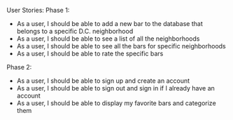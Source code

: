 User Stories:
Phase 1:
* As a user, I should be able to add a new bar to the database that belongs to a specific D.C. neighborhood
* As a user, I should be able to see a list of all the neighborhoods
* As a user, I should be able to see all the bars for specific neighborhoods
* As a user, I should be able to rate the specific bars

Phase 2:
* As a user, I should be able to sign up and create an account
* As a user, I should be able to sign out and sign in if I already have an account
* As a user, I should be able to display my favorite bars and categorize them
